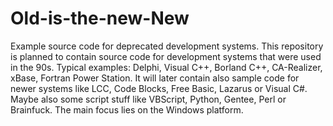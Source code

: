 # Old-is-the-new-New
Example source code for deprecated development systems.
This repository is planned to contain source code for development systems that were used in the 90s.
Typical examples: Delphi, Visual C++, Borland C++, CA-Realizer, xBase, Fortran Power Station.
It will later contain also sample code for newer systems like LCC, Code Blocks, Free Basic, Lazarus or Visual C#.
Maybe also some script stuff like VBScript, Python, Gentee, Perl or Brainfuck.
The main focus lies on the Windows platform.
